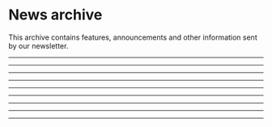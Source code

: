 # News archive

This archive contains features, announcements and other information sent by
our newsletter.

<!--2018-07-01.md-->
---
<!--2018-05-06.md-->
---
<!--2018-04-22.md-->
---
<!--2018-04-08.md-->
---
<!--2018-04-01.md-->
---
<!--2018-03-11.md-->
---
<!--2018-02-25.md-->
---
<!--2018-02-11.md-->
---
<!--2018-01-28.md-->
---
<!--2018-01-14.md-->
